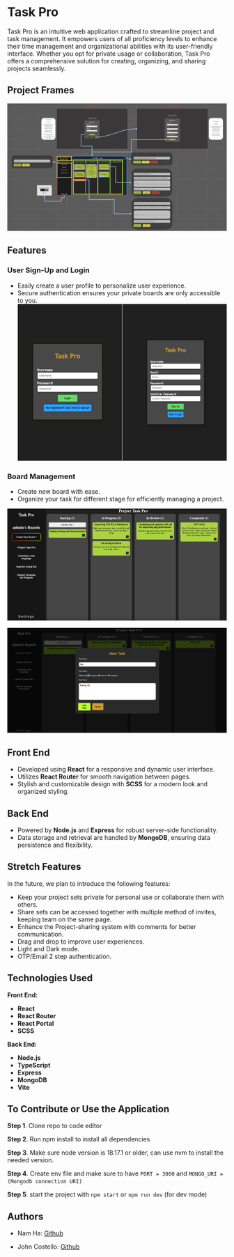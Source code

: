 # Task Pro

Task Pro is an intuitive web application crafted to streamline project and task management. It empowers users of all proficiency levels to enhance their time management and organizational abilities with its user-friendly interface. Whether you opt for private usage or collaboration, Task Pro offers a comprehensive solution for creating, organizing, and sharing projects seamlessly.

## Project Frames
![Project Frame](src/assets/projectFrame.png)



## Features

### User Sign-Up and Login
- Easily create a user profile to personalize user experience.
- Secure authentication ensures your private boards are only accessible to you.
![Authentication](src/assets/authPage.png)



### Board Management
- Create new board with ease.
- Organize your task for different stage for efficiently managing a project.

![Dashboard](src/assets/Dashboard.png)


![taskCreation](src/assets/taskCreation.png)




## Front End 

- Developed using **React** for a responsive and dynamic user interface.
- Utilizes **React Router** for smooth navigation between pages.
- Stylish and customizable design with **SCSS** for a modern look and organized styling.


## Back End

- Powered by **Node.js** and **Express** for robust server-side functionality.
- Data storage and retrieval are handled by **MongoDB**, ensuring data persistence and flexibility.


## Stretch Features

In the future, we plan to introduce the following features:

- Keep your project sets private for personal use or collaborate them with others.
- Share sets can be accessed together with multiple method of invites, keeping team on the same page.
- Enhance the Project-sharing system with comments for better communication.
- Drag and drop to improve user experiences.
- Light and Dark mode.
- OTP/Email 2 step authentication.


## Technologies Used


**Front End:**
- **React**
- **React Router**
- **React Portal**
- **SCSS**

**Back End:**
- **Node.js**
- **TypeScript**
- **Express**
- **MongoDB**
- **Vite**


## To Contribute or Use the Application

 **Step 1**. Clone repo to code editor

 **Step 2**. Run npm install to install all dependencies

 **Step 3**. Make sure node version is 18.17.1 or older, can use nvm to install the needed version.

 **Step 4**. Create env file and make sure to have ```PORT = 3000``` and ```MONGO_URI = (Mongodb connection URI)```

 **Step 5**. start the project with ```npm start``` or ```npm run dev``` (for dev mode)

## Authors

- Nam Ha: [Github](https://github.com/namos2502)

- John Costello: [Github](https://github.com/johnlcos)

